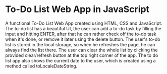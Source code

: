 # To-Do List Web App in JavaScript
A functional To-Do List Web App created using HTML, CSS and JavaScript. 
The to-do list has a beautiful UI, the user can add a to-do task by filling the input and hitting ENTER, after that he can rather check off the to-do task when it's done, or remove it later using the delete button. The user's to-do list is stored in the local storage, so when he refreshes the page, he can always find the list there.
The user can clear the whole list by clicking the provided clear/refresh button at the top right corner of the app.
The to do list app also shows the current date to the user, which is created using a method called toLocaleDateString.
